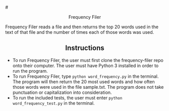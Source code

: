 #<div align="center">Frequency Filer</div>

Frequency Filer reads a file and then returns the top 20 words used in the text of that file and the number of times each of those words was used.

## <div align="center">Instructions</div>
* To run Frequency Filer, the user must first clone the frequency-filer repo onto their computer. The user must have Python 3 installed in order to run the program.
* To run Frequency Filer, type `python word_frequency.py` in the terminal. The program will then return the 20 most used words and how often those words were used in the file sample.txt. The program does not take punctuation or capitalization into consideration.
* To run the included tests, the user must enter `python word_frequency_test.py` in the terminal.
